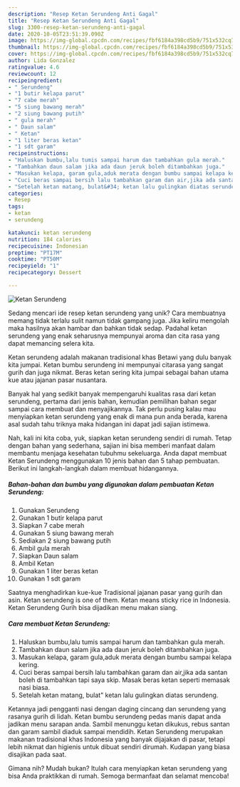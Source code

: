 ```yaml
---
description: "Resep Ketan Serundeng Anti Gagal"
title: "Resep Ketan Serundeng Anti Gagal"
slug: 3300-resep-ketan-serundeng-anti-gagal
date: 2020-10-05T23:51:39.090Z
image: https://img-global.cpcdn.com/recipes/fbf6184a398cd5b9/751x532cq70/ketan-serundeng-foto-resep-utama.jpg
thumbnail: https://img-global.cpcdn.com/recipes/fbf6184a398cd5b9/751x532cq70/ketan-serundeng-foto-resep-utama.jpg
cover: https://img-global.cpcdn.com/recipes/fbf6184a398cd5b9/751x532cq70/ketan-serundeng-foto-resep-utama.jpg
author: Lida Gonzalez
ratingvalue: 4.6
reviewcount: 12
recipeingredient:
- " Serundeng"
- "1 butir kelapa parut"
- "7 cabe merah"
- "5 siung bawang merah"
- "2 siung bawang putih"
- " gula merah"
- " Daun salam"
- " Ketan"
- "1 liter beras ketan"
- "1 sdt garam"
recipeinstructions:
- "Haluskan bumbu,lalu tumis sampai harum dan tambahkan gula merah."
- "Tambahkan daun salam jika ada daun jeruk boleh ditambahkan juga."
- "Masukan kelapa, garam gula,aduk merata dengan bumbu sampai kelapa kering."
- "Cuci beras sampai bersih lalu tambahkan garam dan air,jika ada santan boleh di tambahkan tapi saya skip. Masak beras ketan seperti memasak nasi biasa."
- "Setelah ketan matang, bulat&#34; ketan lalu gulingkan diatas serundeng."
categories:
- Resep
tags:
- ketan
- serundeng

katakunci: ketan serundeng 
nutrition: 184 calories
recipecuisine: Indonesian
preptime: "PT17M"
cooktime: "PT50M"
recipeyield: "1"
recipecategory: Dessert

---
```



![Ketan Serundeng](https://img-global.cpcdn.com/recipes/fbf6184a398cd5b9/751x532cq70/ketan-serundeng-foto-resep-utama.jpg)

Sedang mencari ide resep ketan serundeng yang unik? Cara membuatnya memang tidak terlalu sulit namun tidak gampang juga. Jika keliru mengolah maka hasilnya akan hambar dan bahkan tidak sedap. Padahal ketan serundeng yang enak seharusnya mempunyai aroma dan cita rasa yang dapat memancing selera kita.

Ketan serundeng adalah makanan tradisional khas Betawi yang dulu banyak kita jumpai. Ketan bumbu serundeng ini mempunyai citarasa yang sangat gurih dan juga nikmat. Beras ketan sering kita jumpai sebagai bahan utama kue atau jajanan pasar nusantara.

Banyak hal yang sedikit banyak mempengaruhi kualitas rasa dari ketan serundeng, pertama dari jenis bahan, kemudian pemilihan bahan segar sampai cara membuat dan menyajikannya. Tak perlu pusing kalau mau menyiapkan ketan serundeng yang enak di mana pun anda berada, karena asal sudah tahu triknya maka hidangan ini dapat jadi sajian istimewa.


Nah, kali ini kita coba, yuk, siapkan ketan serundeng sendiri di rumah. Tetap dengan bahan yang sederhana, sajian ini bisa memberi manfaat dalam membantu menjaga kesehatan tubuhmu sekeluarga. Anda dapat membuat Ketan Serundeng menggunakan 10 jenis bahan dan 5 tahap pembuatan. Berikut ini langkah-langkah dalam membuat hidangannya.

<!--inarticleads1-->

##### Bahan-bahan dan bumbu yang digunakan dalam pembuatan Ketan Serundeng:

1. Gunakan  Serundeng
1. Gunakan 1 butir kelapa parut
1. Siapkan 7 cabe merah
1. Gunakan 5 siung bawang merah
1. Sediakan 2 siung bawang putih
1. Ambil  gula merah
1. Siapkan  Daun salam
1. Ambil  Ketan
1. Gunakan 1 liter beras ketan
1. Gunakan 1 sdt garam


Saatnya menghadirkan kue-kue Tradisional jajanan pasar yang gurih dan asin. Ketan serundeng is one of them. Ketan means sticky rice in Indonesia. Ketan Serundeng Gurih bisa dijadikan menu makan siang. 

<!--inarticleads2-->

##### Cara membuat Ketan Serundeng:

1. Haluskan bumbu,lalu tumis sampai harum dan tambahkan gula merah.
1. Tambahkan daun salam jika ada daun jeruk boleh ditambahkan juga.
1. Masukan kelapa, garam gula,aduk merata dengan bumbu sampai kelapa kering.
1. Cuci beras sampai bersih lalu tambahkan garam dan air,jika ada santan boleh di tambahkan tapi saya skip. Masak beras ketan seperti memasak nasi biasa.
1. Setelah ketan matang, bulat&#34; ketan lalu gulingkan diatas serundeng.


Ketannya jadi pengganti nasi dengan daging cincang dan serundeng yang rasanya gurih di lidah. Ketan bumbu serundeng pedas manis dapat anda jadikan menu sarapan anda. Sambil menunggu ketan dikukus, rebus santan dan garam sambil diaduk sampai mendidih. Ketan Serundeng merupakan makanan tradisional khas Indonesia yang banyak dijajakan di pasar, tetapi lebih nikmat dan higienis untuk dibuat sendiri dirumah. Kudapan yang biasa disajikan pada saat. 

Gimana nih? Mudah bukan? Itulah cara menyiapkan ketan serundeng yang bisa Anda praktikkan di rumah. Semoga bermanfaat dan selamat mencoba!
